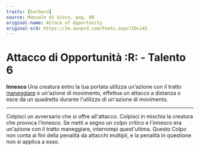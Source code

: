 ```yaml
---
traits: [barbaro]
source: Manuale di Gioco, pag. 90
original-name: Attack of Opportunity
original-srd: https://2e.aonprd.com/Feats.aspx?ID=145
---
```


# Attacco di Opportunità :R: - Talento 6

**Innesco** Una creatura entro la tua portata utilizza un'azione con il tratto
[maneggiare](/tratti/maneggiare) o un'azione di movimento, effettua un attacco a
distanza o esce da un quadretto durante l'utilizzo di un'azione di movimento.

---

Colpisci un avversario che si offre all'attacco. Colpisci in mischia la creatura
che provoca l'innesco. Se metti a segno un colpo critico e l'innesco era
un'azione con il tratto maneggiare, interrompi quest'ultima. Questo Colpo non
conta ai fini della penalità da attacchi multipli, e la penalità in questione
non si applica a esso.
